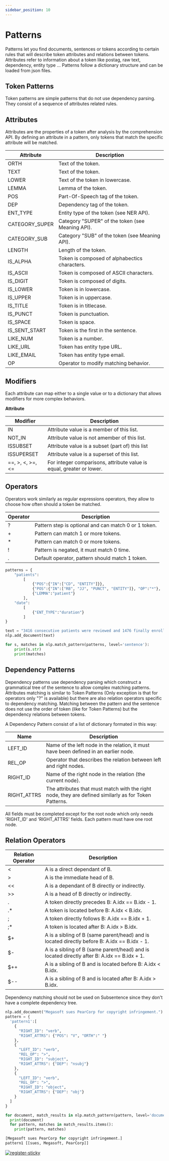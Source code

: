 ```yaml
---
sidebar_position: 10
---
```


# Patterns

Patterns let you find documents, sentences or tokens according to certain rules that will describe token attributes and relations between tokens. Attributes refer to information about a token like postag, raw text, dependency, entity type ...
Patterns follow a dictionary structure and can be loaded from json files.

## Token Patterns

Token patterns are simple patterns that do not use dependency parsing. They consist of a sequence of attributes related rules.

## Attributes

Attributes are the properties of a token after analysis by the comprehension API. By defining an attribute in a pattern, only tokens that match the specific attribute will be matched.

| Attribute      	| Description                                      	|
|----------------	|--------------------------------------------------	|
| ORTH           	| Text of the token.                               	|
| TEXT           	| Text of the token.                               	|
| LOWER          	| Text of the token in lowercase.                  	|
| LEMMA          	| Lemma of the token.                              	|
| POS            	| Part-Of-Speech tag of the token.                 	|
| DEP            	| Dependency tag of the token.                     	|
| ENT_TYPE       	| Entity type of the token (see NER API).          	|
| CATEGORY_SUPER 	| Category "SUPER" of the token (see Meaning API). 	|
| CATEGORY_SUB   	| Category "SUB" of the token (see Meaning API).   	|
| LENGTH         	| Length of the token.                             	|
| IS_ALPHA       	| Token is composed of alphabectics characters.    	|
| IS_ASCII       	| Token is composed of ASCII characters.           	|
| IS_DIGIT       	| Token is composed of digits.                     	|
| IS_LOWER       	| Token is in lowercase.                           	|
| IS_UPPER       	| Token is in uppercase.                           	|
| IS_TITLE       	| Token is in titlecase.                           	|
| IS_PUNCT       	| Token is punctuation.                            	|
| IS_SPACE       	| Token is space.                                  	|
| IS_SENT_START  	| Token is the first in the sentence.              	|
| LIKE_NUM       	| Token is a number.                               	|
| LIKE_URL       	| Token has entity type URL.                       	|
| LIKE_EMAIL     	| Token has entity type email.                     	|
| OP             	| Operator to modify matching behavior.            	|

## Modifiers

Each attribute can map either to a single value or to a dictionary that allows modifiers for more complex behaviors.

**Attribute**

| Modifier         	| Description                                                          	|
|------------------	|----------------------------------------------------------------------	|
| IN               	| Attribute value is a member of this list.                            	|
| NOT_IN           	| Attribute value is not amember of this list.                         	|
| ISSUBSET         	| Attribute value is a subset (part of) this list                      	|
| ISSUPERSET       	| Attribute value is a superset of this list.                          	|
| ==, >, <, >=, <= 	| For integer comparisons, attribute value is equal, greater or lower. 	|

## Operators

Operators work similarly as regular expressions operators, they allow to choose how often should a token be matched.

| Operator 	| Description                                          	|
|----------	|------------------------------------------------------	|
| ?        	| Pattern step is optional and can match 0 or 1 token. 	|
| +        	| Pattern can match 1 or more tokens.                  	|
| *        	| Pattern can match 0 or more tokens.                  	|
| !        	| Pattern is negated, it must match 0 time.            	|
| .        	| Default operator, pattern should match 1 token.      	|

```python
patterns = {
    "patients":
        [
            {"POS":{"IN":["CD", "ENTITY"]}},
            {"POS":{"IN":["RB", "JJ", "PUNCT", "ENTITY"]}, "OP":"*"},
            {"LEMMA":"patient"}
        ],
    "date":
        [
            {"ENT_TYPE":"duration"}
        ]
}

text = "3416 consecutive patients were reviewed and 1476 finally enrolled (65.9 ± 20.9 years, 57.3% male). 76 (5.1%) patients had NAEs. Of 444 patients, 76% were male. They had a mean age of 69 ± 10 years."
nlp.add_document(text)

for s, matches in nlp.match_pattern(patterns, level='sentence'):
    print(s.str)
    print(matches)
```


## Dependency Patterns

Dependency patterns use dependency parsing which construct a grammatical tree of the sentence to allow complex matching patterns.
Attributes matching is similar to Token Patterns (Only exception is that for operators only "?" is available) but there are also relation operators specific to dependency matching.
Matching between the pattern and the sentence does not use the order of token (like for Token Patterns) but the dependency relations between tokens.

A Dependency Pattern consist of a list of dictionary formated in this way:

| Name        	| Description                                                                                           	|
|-------------	|-------------------------------------------------------------------------------------------------------	|
| LEFT_ID     	| Name of the left node in the relation, it must have been defined in an earlier node.                  	|
| REL_OP      	| Operator that describes the relation between left and right nodes.                                    	|
| RIGHT_ID    	| Name of the right node in the relation (the current node).                                            	|
| RIGHT_ATTRS 	| The attributes that must match with the right node, they are defined similarly as for Token Patterns. 	|

All fields must be completed except for the root node which only needs 'RIGHT_ID' and 'RIGHT_ATTRS' fields. Each pattern must have one root node.


## Relation Operators

| Relation Operator 	| Description                                                                                  	|
|-------------------	|----------------------------------------------------------------------------------------------	|
| <                 	| A is a direct dependant of B.                                                                	|
| >                 	| A is the immediate head of B.                                                                	|
| <<                	| A is a dependant of B directly or indirectly.                                                	|
| >>                	| A is a head of B directly or indirectly.                                                     	|
| .                 	| A token directly precedes B: A.idx == B.idx - 1.                                             	|
| .*                	| A token is located before B: A.idx < B.idx.                                                  	|
| ;                 	| A token directly follows B: A.idx == B.idx + 1.                                              	|
| ;*                	| A token is located after B: A.idx > B.idx.                                                   	|
| $+                	| A is a sibling of B (same parent/head) and is located directly before B: A.idx == B.idx - 1. 	|
| $-                	| A is a sibling of B (same parent/head) and is located directly after B: A.idx == B.idx + 1.  	|
| $++               	| A is a sibling of B and is located before B: A.idx < B.idx.                                  	|
| $--               	| A is a sibling of B and is located after B: A.idx > B.idx.                                   	|

Dependency matching should not be used on Subsentence since they don't have a complete dependency tree.

```python
nlp.add_document("Megasoft sues PearCorp for copyright infringement.")
pattern = {
  'pattern1':[
    {
      "RIGHT_ID": "verb",
      "RIGHT_ATTRS": {"POS": "V", "ORTH":" "}
    },
    {
      "LEFT_ID": "verb",
      "REL_OP": ">",
      "RIGHT_ID": "subject",
      "RIGHT_ATTRS": {"DEP": "nsubj"}
    },
    {
      "LEFT_ID": "verb",
      "REL_OP": ">",
      "RIGHT_ID": "object",
      "RIGHT_ATTRS": {"DEP": "obj"}
    }
  ]
}

for document, match_results in nlp.match_pattern(pattern, level='document'): 
  print(document)
  for pattern, matches in match_results.items():
    print(pattern, matches)
```
```python
[Megasoft sues PearCorp for copyright infringement.]  
pattern1 [[sues, Megasoft, PearCorp]]
```

[![register-sticky](/img/register-sticky.png)](https://app.lettria.com/signup)
